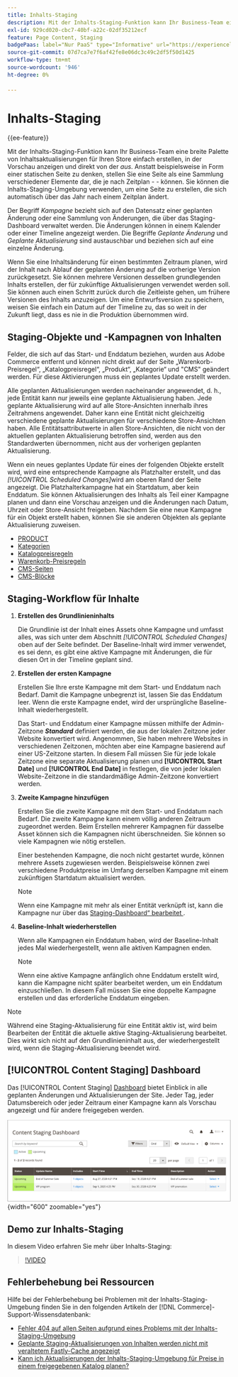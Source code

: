 ```yaml
---
title: Inhalts-Staging
description: Mit der Inhalts-Staging-Funktion kann Ihr Business-Team eine breite Palette von Inhaltsaktualisierungen für Ihren Store einfach erstellen, in der Vorschau anzeigen und direkt vom Administrator planen.
exl-id: 929cd020-cbc7-40bf-a22c-02df35212ecf
feature: Page Content, Staging
badgePaas: label="Nur PaaS" type="Informative" url="https://experienceleague.adobe.com/de/docs/commerce/user-guides/product-solutions" tooltip="Gilt nur für Adobe Commerce in Cloud-Projekten (von Adobe verwaltete PaaS-Infrastruktur) und lokale Projekte."
source-git-commit: 07d7ca7e7f6af42fe8e06dc3c49c2df5f50d1425
workflow-type: tm+mt
source-wordcount: '946'
ht-degree: 0%

---
```


# Inhalts-Staging

{{ee-feature}}

Mit der Inhalts-Staging-Funktion kann Ihr Business-Team eine breite Palette von Inhaltsaktualisierungen für Ihren Store einfach erstellen, in der Vorschau anzeigen und direkt von der _aus_. Anstatt beispielsweise in Form einer statischen Seite zu denken, stellen Sie eine Seite als eine Sammlung verschiedener Elemente dar, die je nach Zeitplan _-_ _-_ können. Sie können die Inhalts-Staging-Umgebung verwenden, um eine Seite zu erstellen, die sich automatisch über das Jahr nach einem Zeitplan ändert.

Der Begriff _Kampagne_ bezieht sich auf den Datensatz einer geplanten Änderung oder eine Sammlung von Änderungen, die über das Staging-Dashboard verwaltet werden. Die Änderungen können in einem Kalender oder einer Timeline angezeigt werden. Die Begriffe _Geplante Änderung_ und _Geplante Aktualisierung_ sind austauschbar und beziehen sich auf eine einzelne Änderung.

Wenn Sie eine Inhaltsänderung für einen bestimmten Zeitraum planen, wird der Inhalt nach Ablauf der geplanten Änderung auf die vorherige Version zurückgesetzt. Sie können mehrere Versionen desselben grundlegenden Inhalts erstellen, der für zukünftige Aktualisierungen verwendet werden soll. Sie können auch einen Schritt zurück durch die Zeitleiste gehen, um frühere Versionen des Inhalts anzuzeigen. Um eine Entwurfsversion zu speichern, weisen Sie einfach ein Datum auf der Timeline zu, das so weit in der Zukunft liegt, dass es nie in die Produktion übernommen wird.

## Staging-Objekte und -Kampagnen von Inhalten

Felder, die sich auf das Start- und Enddatum beziehen, wurden aus Adobe Commerce entfernt und können nicht direkt auf der Seite „Warenkorb-Preisregel“, „Katalogpreisregel“, „Produkt“, „Kategorie“ und &quot;CMS&quot; geändert werden. Für diese Aktivierungen muss ein geplantes Update erstellt werden.

Alle geplanten Aktualisierungen werden nacheinander angewendet, d. h., jede Entität kann nur jeweils eine geplante Aktualisierung haben. Jede geplante Aktualisierung wird auf alle Store-Ansichten innerhalb ihres Zeitrahmens angewendet. Daher kann eine Entität nicht gleichzeitig verschiedene geplante Aktualisierungen für verschiedene Store-Ansichten haben. Alle Entitätsattributwerte in allen Store-Ansichten, die nicht von der aktuellen geplanten Aktualisierung betroffen sind, werden aus den Standardwerten übernommen, nicht aus der vorherigen geplanten Aktualisierung.

Wenn ein neues geplantes Update für eines der folgenden Objekte erstellt wird, wird eine entsprechende Kampagne als Platzhalter erstellt, und das _[!UICONTROL Scheduled Changes]_&#x200B;wird am oberen Rand der Seite angezeigt. Die Platzhalterkampagne hat ein Startdatum, aber kein Enddatum. Sie können Aktualisierungen des Inhalts als Teil einer Kampagne planen und dann eine Vorschau anzeigen und die Änderungen nach Datum, Uhrzeit oder Store-Ansicht freigeben. Nachdem Sie eine neue Kampagne für ein Objekt erstellt haben, können Sie sie anderen Objekten als geplante Aktualisierung zuweisen.

- [PRODUCT](../catalog/product-scheduled-changes.md)
- [Kategorien](../catalog/category-scheduled-changes.md)
- [Katalogpreisregeln](../merchandising-promotions/price-rule-catalog-scheduled-changes.md)
- [Warenkorb-Preisregeln](../merchandising-promotions/price-rule-cart-scheduled-changes.md)
- [CMS-Seiten](pages-workspace.md#scheduled-changes)
- [CMS-Blöcke](blocks.md)

## Staging-Workflow für Inhalte

1. **Erstellen des Grundlinieninhalts**

   Die Grundlinie ist der Inhalt eines Assets ohne Kampagne und umfasst alles, was sich unter dem Abschnitt _[!UICONTROL Scheduled Changes]_&#x200B;oben auf der Seite befindet. Der Baseline-Inhalt wird immer verwendet, es sei denn, es gibt eine aktive Kampagne mit Änderungen, die für diesen Ort in der Timeline geplant sind.

1. **Erstellen der ersten Kampagne**

   Erstellen Sie Ihre erste Kampagne mit dem Start- und Enddatum nach Bedarf. Damit die Kampagne unbegrenzt ist, lassen Sie das Enddatum leer. Wenn die erste Kampagne endet, wird der ursprüngliche Baseline-Inhalt wiederhergestellt.

   Das Start- und Enddatum einer Kampagne müssen mithilfe der Admin-Zeitzone **_Standard_** definiert werden, die aus der lokalen Zeitzone jeder Website konvertiert wird. Angenommen, Sie haben mehrere Websites in verschiedenen Zeitzonen, möchten aber eine Kampagne basierend auf einer US-Zeitzone starten. In diesem Fall müssen Sie für jede lokale Zeitzone eine separate Aktualisierung planen und **[!UICONTROL Start Date]** und **[!UICONTROL End Date]** in festlegen, die von jeder lokalen Website-Zeitzone in die standardmäßige Admin-Zeitzone konvertiert werden.

1. **Zweite Kampagne hinzufügen**

   Erstellen Sie die zweite Kampagne mit dem Start- und Enddatum nach Bedarf. Die zweite Kampagne kann einem völlig anderen Zeitraum zugeordnet werden. Beim Erstellen mehrerer Kampagnen für dasselbe Asset können sich die Kampagnen nicht überschneiden. Sie können so viele Kampagnen wie nötig erstellen.

   Einer bestehenden Kampagne, die noch nicht gestartet wurde, können mehrere Assets zugewiesen werden. Beispielsweise können zwei verschiedene Produktpreise im Umfang derselben Kampagne mit einem zukünftigen Startdatum aktualisiert werden.

   >[!NOTE]
   >
   >Wenn eine Kampagne mit mehr als einer Entität verknüpft ist, kann die Kampagne nur über das [Staging-Dashboard“ bearbeitet ](content-staging-dashboard.md).

1. **Baseline-Inhalt wiederherstellen**

   Wenn alle Kampagnen ein Enddatum haben, wird der Baseline-Inhalt jedes Mal wiederhergestellt, wenn alle aktiven Kampagnen enden.

   >[!NOTE]
   >
   >Wenn eine aktive Kampagne anfänglich ohne Enddatum erstellt wird, kann die Kampagne nicht später bearbeitet werden, um ein Enddatum einzuschließen. In diesem Fall müssen Sie eine doppelte Kampagne erstellen und das erforderliche Enddatum eingeben.

>[!NOTE]
>
>Während eine Staging-Aktualisierung für eine Entität aktiv ist, wird beim Bearbeiten der Entität die aktuelle aktive Staging-Aktualisierung bearbeitet. Dies wirkt sich nicht auf den Grundlinieninhalt aus, der wiederhergestellt wird, wenn die Staging-Aktualisierung beendet wird.

## [!UICONTROL Content Staging] Dashboard

Das [!UICONTROL Content Staging] [Dashboard](content-staging-dashboard.md) bietet Einblick in alle geplanten Änderungen und Aktualisierungen der Site. Jeder Tag, jeder Datumsbereich oder jeder Zeitraum einer Kampagne kann als Vorschau angezeigt und für andere freigegeben werden.

![Staging-Dashboard](./assets/content-staging-dashboard-grid.png){width="600" zoomable="yes"}

## Demo zur Inhalts-Staging

In diesem Video erfahren Sie mehr über Inhalts-Staging:

>[!VIDEO](https://video.tv.adobe.com/v/3411362?quality=12&learn=on&captions=ger)

## Fehlerbehebung bei Ressourcen

Hilfe bei der Fehlerbehebung bei Problemen mit der Inhalts-Staging-Umgebung finden Sie in den folgenden Artikeln der [!DNL Commerce]-Support-Wissensdatenbank:

- [Fehler 404 auf allen Seiten aufgrund eines Problems mit der Inhalts-Staging-Umgebung](https://experienceleague.adobe.com/docs/commerce-knowledge-base/kb/troubleshooting/site-down-or-unresponsive/error-404-on-all-pages-due-to-content-staging-issue.html?lang=de)
- [Geplante Staging-Aktualisierungen von Inhalten werden nicht mit veraltetem Fastly-Cache angezeigt](https://experienceleague.adobe.com/docs/commerce-knowledge-base/kb/troubleshooting/miscellaneous/scheduled-content-staging-updates-not-displayed-with-stale-fastly-cache.html?lang=de)
- [Kann ich Aktualisierungen der Inhalts-Staging-Umgebung für Preise in einem freigegebenen Katalog planen?](https://experienceleague.adobe.com/docs/commerce-knowledge-base/kb/faq/can-i-schedule-content-staging-updates-for-prices-in-a-shared-catalog.html?lang=de)
